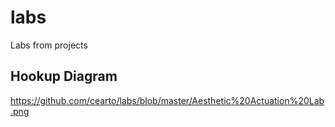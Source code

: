 # labs
Labs from projects
## Hookup Diagram 
https://github.com/cearto/labs/blob/master/Aesthetic%20Actuation%20Lab.png
